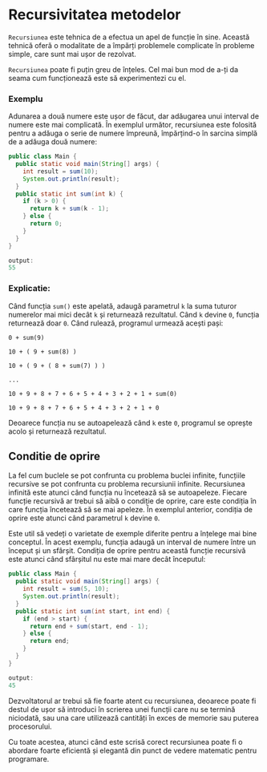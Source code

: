 # Recursivitatea metodelor

`Recursiunea` este tehnica de a efectua un apel de funcție în sine. Această tehnică oferă o modalitate de a împărți problemele complicate în probleme simple, care sunt mai ușor de rezolvat.

`Recursiunea` poate fi puțin greu de înțeles. Cel mai bun mod de a-ți da seama cum funcționează este să experimentezi cu el.

### Exemplu

Adunarea a două numere este ușor de făcut, dar adăugarea unui interval de numere este mai complicată. În exemplul următor, recursiunea este folosită pentru a adăuga o serie de numere împreună, împărțind-o în sarcina simplă de a adăuga două numere:

```java
public class Main {
  public static void main(String[] args) {
    int result = sum(10);
    System.out.println(result);
  }
  public static int sum(int k) {
    if (k > 0) {
      return k + sum(k - 1);
    } else {
      return 0;
    }
  }
}

output:
55
```

### Explicatie:

Când funcția `sum()` este apelată, adaugă parametrul `k` la suma tuturor numerelor mai mici decât `k` și returnează rezultatul. Când `k` devine `0`, funcția returnează doar `0`. Când rulează, programul urmează acești pași:

`0 + sum(9)`

`10 + ( 9 + sum(8) )`

`10 + ( 9 + ( 8 + sum(7) ) )`

`...`

`10 + 9 + 8 + 7 + 6 + 5 + 4 + 3 + 2 + 1 + sum(0)`

`10 + 9 + 8 + 7 + 6 + 5 + 4 + 3 + 2 + 1 + 0`

Deoarece funcția nu se autoapelează când `k` este `0`, programul se oprește acolo și returnează rezultatul.

## Conditie de oprire

La fel cum buclele se pot confrunta cu problema buclei infinite, funcțiile recursive se pot confrunta cu problema recursiunii infinite. Recursiunea infinită este atunci când funcția nu încetează să se autoapeleze. Fiecare funcție recursivă ar trebui să aibă o condiție de oprire, care este condiția în care funcția încetează să se mai apeleze. În exemplul anterior, condiția de oprire este atunci când parametrul `k` devine `0`.

Este util să vedeți o varietate de exemple diferite pentru a înțelege mai bine conceptul. În acest exemplu, funcția adaugă un interval de numere între un început și un sfârșit. Condiția de oprire pentru această funcție recursivă este atunci când sfârșitul nu este mai mare decât începutul:

```java
public class Main {
  public static void main(String[] args) {
    int result = sum(5, 10);
    System.out.println(result);
  }
  public static int sum(int start, int end) {
    if (end > start) {
      return end + sum(start, end - 1);
    } else {
      return end;
    }
  }
}

output:
45
```

Dezvoltatorul ar trebui să fie foarte atent cu recursiunea, deoarece poate fi destul de ușor să introduci în scrierea unei funcții care nu se termină niciodată, sau una care utilizează cantități în exces de memorie sau puterea procesorului. 

Cu toate acestea, atunci când este scrisă corect recursiunea poate fi o abordare foarte eficientă și elegantă din punct de vedere matematic pentru programare.


